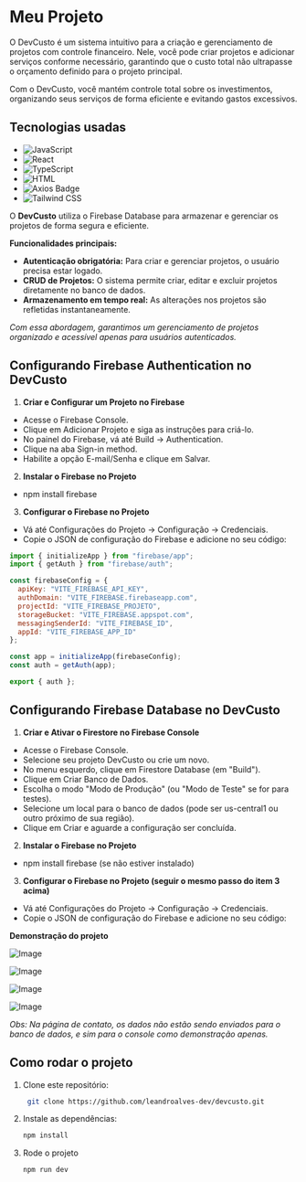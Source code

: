 # Meu Projeto

O DevCusto é um sistema intuitivo para a criação e gerenciamento de projetos com controle financeiro. Nele, você pode criar projetos e adicionar serviços conforme necessário, garantindo que o custo total não ultrapasse o orçamento definido para o projeto principal.

Com o DevCusto, você mantém controle total sobre os investimentos, organizando seus serviços de forma eficiente e evitando gastos excessivos.

## Tecnologias usadas

- ![JavaScript](https://img.shields.io/badge/JavaScript-yellow?style=flat&logo=javascript&logoColor=white) 
- ![React](https://img.shields.io/badge/React-61DAFB?style=flat&logo=react&logoColor=black)
- ![TypeScript](https://img.shields.io/badge/TypeScript-3178C6?style=flat&logo=typescript&logoColor=white) 
- ![HTML](https://img.shields.io/badge/HTML-E34F26?style=flat&logo=html5&logoColor=white)
- ![Axios Badge](https://img.shields.io/badge/Axios-5A29E4?logo=axios&logoColor=white)
- ![Tailwind CSS](https://img.shields.io/badge/Tailwind%20CSS-38B2AC?style=flat&logo=tailwind-css&logoColor=white)

O **DevCusto** utiliza o Firebase Database para armazenar e gerenciar os projetos de forma segura e eficiente.

**Funcionalidades principais:**

-  **Autenticação obrigatória:** Para criar e gerenciar projetos, o usuário precisa estar logado.
-  **CRUD de Projetos:** O sistema permite criar, editar e excluir projetos diretamente no banco de dados.
-  **Armazenamento em tempo real:** As alterações nos projetos são refletidas instantaneamente.

_Com essa abordagem, garantimos um gerenciamento de projetos organizado e acessível apenas para usuários autenticados._

## Configurando Firebase Authentication no DevCusto

1.   **Criar e Configurar um Projeto no Firebase**

-   Acesse o Firebase Console.
-   Clique em Adicionar Projeto e siga as instruções para criá-lo.
-   No painel do Firebase, vá até Build → Authentication.
-   Clique na aba Sign-in method.
-   Habilite a opção E-mail/Senha e clique em Salvar.

2.   **Instalar o Firebase no Projeto**

-   npm install firebase

3.   **Configurar o Firebase no Projeto**

-   Vá até Configurações do Projeto → Configuração → Credenciais.
-   Copie o JSON de configuração do Firebase e adicione no seu código:

```javascript
import { initializeApp } from "firebase/app";
import { getAuth } from "firebase/auth";

const firebaseConfig = {
  apiKey: "VITE_FIREBASE_API_KEY",
  authDomain: "VITE_FIREBASE.firebaseapp.com",
  projectId: "VITE_FIREBASE_PROJETO",
  storageBucket: "VITE_FIREBASE.appspot.com",
  messagingSenderId: "VITE_FIREBASE_ID",
  appId: "VITE_FIREBASE_APP_ID"
};

const app = initializeApp(firebaseConfig);
const auth = getAuth(app);

export { auth };
````

## Configurando Firebase Database no DevCusto

1.   **Criar e Ativar o Firestore no Firebase Console**

-   Acesse o Firebase Console.
-   Selecione seu projeto DevCusto ou crie um novo.
-   No menu esquerdo, clique em Firestore Database (em "Build").
-   Clique em Criar Banco de Dados.
-   Escolha o modo "Modo de Produção" (ou "Modo de Teste" se for para testes).
-   Selecione um local para o banco de dados (pode ser us-central1 ou outro próximo de sua região).
-   Clique em Criar e aguarde a configuração ser concluída.

2.   **Instalar o Firebase no Projeto**

-   npm install firebase (se não estiver instalado)

3.   **Configurar o Firebase no Projeto (seguir o mesmo passo do item 3 acima)**

-   Vá até Configurações do Projeto → Configuração → Credenciais.
-   Copie o JSON de configuração do Firebase e adicione no seu código:


**Demonstração do projeto**

![Image](https://github.com/user-attachments/assets/c8f001cf-fa60-411a-a0ec-939cf9acf187)

![Image](https://github.com/user-attachments/assets/934ac637-64e8-44e6-b192-9fd79ccb5003)

![Image](https://github.com/user-attachments/assets/9578eced-977d-41a2-a183-ec8ae012d399)

![Image](https://github.com/user-attachments/assets/f5e3b480-e855-4f31-9fdd-1589556c473a)

_Obs: Na página de contato, os dados não estão sendo enviados para o banco de dados, e sim para o console como demonstração apenas._

## Como rodar o projeto

1. Clone este repositório:
   ```bash
    git clone https://github.com/leandroalves-dev/devcusto.git

2. Instale as dependências:
   ```bash
   npm install

3. Rode o projeto
    ```bash
    npm run dev

